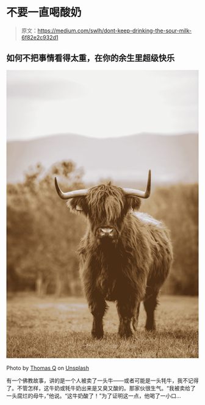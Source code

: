 # 不要一直喝酸奶

> 原文：<https://medium.com/swlh/dont-keep-drinking-the-sour-milk-6f82e2c932d1>

## 如何不把事情看得太重，在你的余生里超级快乐

![](img/b1d845e9ed467365b754377c4514844f.png)

Photo by [Thomas Q](https://unsplash.com/@thomasq?utm_source=medium&utm_medium=referral) on [Unsplash](https://unsplash.com?utm_source=medium&utm_medium=referral)

有一个佛教故事，讲的是一个人被卖了一头牛——或者可能是一头牦牛，我不记得了。不管怎样，这牛奶或牦牛奶出来是又臭又酸的。那家伙很生气。“我被卖给了一头腐烂的母牛，”他说。“这牛奶酸了！”为了证明这一点，他喝了一小口…